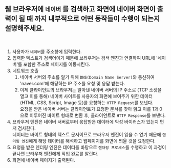 
## 웹 브라우저에 `네이버` 를 검색하고 화면에 네이버 화면이 출력이 될 때 까지 내부적으로 어떤 동작들이 수행이 되는지 설명해주세요.

<br>

1. 사용자가 `네이버`를 주소창에 입력한다.
2. 입력한 텍스트가 검색어이기 때문에 브라우저는 검색 엔진과 연결하여 URL에 '네이버'를 포함한 주소로 페이지를 이동시킨다.
3. 네트워크 호출
   1. 네이버 서버의 주소를 알기 위해 `DNS(Domain Name Server)`와 통신하여 'naver.com'에 해당하는 IP 주소를 요청 및 응답 받는다.
   2. 이제 클라이언트의 브라우저는 알아낸 네이버 서버의 IP 주소로 (TCP 소켓을 열고 이를 통해) 네이버 사이트를 사용자의 화면에 보여주기 위한 데이터(HTML, CSS, Script, Image 등)를 요청하는 `HTTP Request`를 보낸다.<br> 요청을 받은 네이버 서버는 클라이언트가 요청한 문서를 찾아 읽고 이를 1과 0으로 이루어진 바이트 형태로 변환 후, 클라이언트로 `HTTP Response`를 보낸다.
4. 브라우저 엔진은 네이버 서버로부터 응답받은 데이터에 악성 바이러스가 있는지 먼저 검사한다.<br> 데이터는 바이트 형태의 텍스트 문서이므로 브라우저 엔진이 읽을 수 없기 때문에 `렌더링 엔진`에게 해당 데이터를 해석하고 웹페이지를 화면에 띄울 것을 요청한다.
5. 요청을 받은 렌더링 엔진은 데이터를 바탕으로 `렌더링 프로세스`를 수행하고 이 과정이 끝나면 브라우저 엔진에게 작업 완료를 알린다.
6. 화면에 네이버 페이지가 출력된다.
